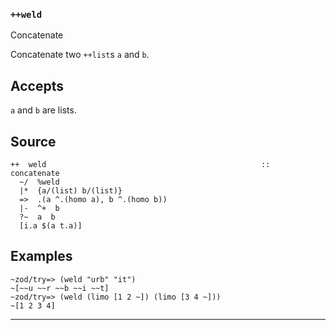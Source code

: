 ### `++weld`

Concatenate

Concatenate two `++list`s `a` and `b`.

Accepts
-------

`a` and `b` are lists.

Source
------

    ++  weld                                                ::  concatenate
      ~/  %weld
      |*  {a/(list) b/(list)}
      =>  .(a ^.(homo a), b ^.(homo b))
      |-  ^+  b
      ?~  a  b
      [i.a $(a t.a)]


Examples
--------

    ~zod/try=> (weld "urb" "it")
    ~[~~u ~~r ~~b ~~i ~~t]
    ~zod/try=> (weld (limo [1 2 ~]) (limo [3 4 ~]))
    ~[1 2 3 4]



***
